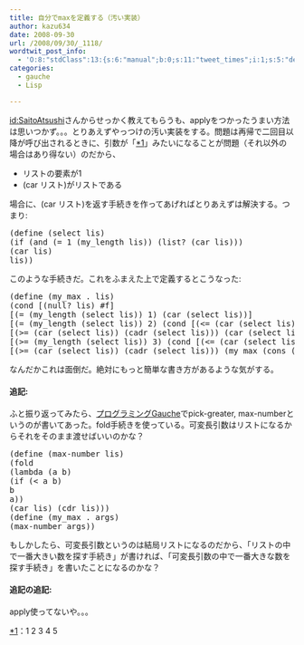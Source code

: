 ```yaml
---
title: 自分でmaxを定義する（汚い実装）
author: kazu634
date: 2008-09-30
url: /2008/09/30/_1118/
wordtwit_post_info:
  - 'O:8:"stdClass":13:{s:6:"manual";b:0;s:11:"tweet_times";i:1;s:5:"delay";i:0;s:7:"enabled";i:1;s:10:"separation";s:2:"60";s:7:"version";s:3:"3.7";s:14:"tweet_template";b:0;s:6:"status";i:2;s:6:"result";a:0:{}s:13:"tweet_counter";i:2;s:13:"tweet_log_ids";a:1:{i:0;i:4315;}s:9:"hash_tags";a:0:{}s:8:"accounts";a:1:{i:0;s:7:"kazu634";}}'
categories:
  - gauche
  - Lisp

---
```

<div class="section">
<p>
<a href="http://d.hatena.ne.jp/SaitoAtsushi/" onclick="__gaTracker('send', 'event', 'outbound-article', 'http://d.hatena.ne.jp/SaitoAtsushi/', 'id:SaitoAtsushi');">id:SaitoAtsushi</a>さんからせっかく教えてもらうも、applyをつかったうまい方法は思いつかず。。。とりあえずやっつけの汚い実装をする。問題は再帰で二回目以降が呼び出されるときに、引数が「<span class="footnote"><a href="/sirocco634/#f1" name="fn1" title="1 2 3 4 5">*1</a></span>」みたいになることが問題（それ以外の場合はあり得ない）のだから、
</p>
  
<ul>
<li>
      リストの要素が1
</li>
<li>
      (car リスト)がリストである
</li>
</ul>
  
<p>
    場合に、(car リスト)を返す手続きを作ってあげればとりあえずは解決する。つまり:
</p>
  
<p>
</p>
  
<pre class="syntax-highlight">
<span class="synSpecial">(</span>define <span class="synSpecial">(</span>select lis<span class="synSpecial">)</span>
<span class="synSpecial">(</span><span class="synStatement">if</span> <span class="synSpecial">(</span><span class="synStatement">and</span> <span class="synSpecial">(</span><span class="synStatement">=</span> <span class="synConstant">1</span> <span class="synSpecial">(</span>my_length lis<span class="synSpecial">))</span> <span class="synSpecial">(</span><span class="synStatement">list</span>? <span class="synSpecial">(</span><span class="synStatement">car</span> lis<span class="synSpecial">)))</span>
<span class="synSpecial">(</span><span class="synStatement">car</span> lis<span class="synSpecial">)</span>
lis<span class="synSpecial">))</span>
</pre>
  
<p>
    このような手続きだ。これをふまえた上で定義するとこうなった:
</p>
  
<pre class="syntax-highlight">
<span class="synSpecial">(</span>define <span class="synSpecial">(</span>my_max<span class="synStatement"> . </span>lis<span class="synSpecial">)</span>
<span class="synSpecial">(</span><span class="synStatement">cond</span> [<span class="synSpecial">(</span><span class="synStatement">null</span>? lis<span class="synSpecial">)</span> #f]
[<span class="synSpecial">(</span><span class="synStatement">=</span> <span class="synSpecial">(</span>my_length <span class="synSpecial">(</span>select lis<span class="synSpecial">))</span> <span class="synConstant">1</span><span class="synSpecial">)</span> <span class="synSpecial">(</span><span class="synStatement">car</span> <span class="synSpecial">(</span>select lis<span class="synSpecial">))</span>]
[<span class="synSpecial">(</span><span class="synStatement">=</span> <span class="synSpecial">(</span>my_length <span class="synSpecial">(</span>select lis<span class="synSpecial">))</span> <span class="synConstant">2</span><span class="synSpecial">)</span> <span class="synSpecial">(</span><span class="synStatement">cond</span> [<span class="synSpecial">(</span><span class="synStatement">&#60;=</span> <span class="synSpecial">(</span><span class="synStatement">car</span> <span class="synSpecial">(</span>select lis<span class="synSpecial">))</span> <span class="synSpecial">(</span><span class="synStatement">cadr</span> <span class="synSpecial">(</span>select lis<span class="synSpecial">)))</span> <span class="synSpecial">(</span><span class="synStatement">cadr</span> <span class="synSpecial">(</span>select lis<span class="synSpecial">))</span>]
[<span class="synSpecial">(</span><span class="synStatement">&#62;=</span> <span class="synSpecial">(</span><span class="synStatement">car</span> <span class="synSpecial">(</span>select lis<span class="synSpecial">))</span> <span class="synSpecial">(</span><span class="synStatement">cadr</span> <span class="synSpecial">(</span>select lis<span class="synSpecial">)))</span> <span class="synSpecial">(</span><span class="synStatement">car</span> <span class="synSpecial">(</span>select lis<span class="synSpecial">))</span>]<span class="synSpecial">)</span>]
[<span class="synSpecial">(</span><span class="synStatement">&#62;=</span> <span class="synSpecial">(</span>my_length <span class="synSpecial">(</span>select lis<span class="synSpecial">))</span> <span class="synConstant">3</span><span class="synSpecial">)</span> <span class="synSpecial">(</span><span class="synStatement">cond</span> [<span class="synSpecial">(</span><span class="synStatement">&#60;=</span> <span class="synSpecial">(</span><span class="synStatement">car</span> <span class="synSpecial">(</span>select lis<span class="synSpecial">))</span> <span class="synSpecial">(</span><span class="synStatement">cadr</span> <span class="synSpecial">(</span>select lis<span class="synSpecial">)))</span> <span class="synSpecial">(</span>my_max <span class="synSpecial">(</span><span class="synStatement">cons</span> <span class="synSpecial">(</span><span class="synStatement">cadr</span> <span class="synSpecial">(</span>select lis<span class="synSpecial">))</span> <span class="synSpecial">(</span><span class="synStatement">cddr</span> <span class="synSpecial">(</span>select lis<span class="synSpecial">))))</span>]
[<span class="synSpecial">(</span><span class="synStatement">&#62;=</span> <span class="synSpecial">(</span><span class="synStatement">car</span> <span class="synSpecial">(</span>select lis<span class="synSpecial">))</span> <span class="synSpecial">(</span><span class="synStatement">cadr</span> <span class="synSpecial">(</span>select lis<span class="synSpecial">)))</span> <span class="synSpecial">(</span>my_max <span class="synSpecial">(</span><span class="synStatement">cons</span> <span class="synSpecial">(</span><span class="synStatement">car</span> <span class="synSpecial">(</span>select lis<span class="synSpecial">))</span> <span class="synSpecial">(</span><span class="synStatement">cddr</span> <span class="synSpecial">(</span>select lis<span class="synSpecial">))))</span>]<span class="synSpecial">)</span>]<span class="synSpecial">))</span>
</pre>
  
<p>
    なんだかこれは面倒だ。絶対にもっと簡単な書き方があるような気がする。
</p>
  
<h4>
    追記:
</h4>
  
<p>
    ふと振り返ってみたら、<a href="http://d.hatena.ne.jp/asin/4873113482" onclick="__gaTracker('send', 'event', 'outbound-article', 'http://d.hatena.ne.jp/asin/4873113482', 'プログラミングGauche');">プログラミングGauche</a>でpick-greater, max-numberというのが書いてあった。fold手続きを使っている。可変長引数はリストになるからそれをそのまま渡せばいいのかな？
</p>
  
<pre class="syntax-highlight">
<span class="synSpecial">(</span>define <span class="synSpecial">(</span>max-number lis<span class="synSpecial">)</span>
<span class="synSpecial">(</span>fold
<span class="synSpecial">(</span><span class="synStatement">lambda</span> <span class="synSpecial">(</span>a b<span class="synSpecial">)</span>
<span class="synSpecial">(</span><span class="synStatement">if</span> <span class="synSpecial">(</span><span class="synStatement">&#60;</span> a b<span class="synSpecial">)</span>
b
a<span class="synSpecial">))</span>
<span class="synSpecial">(</span><span class="synStatement">car</span> lis<span class="synSpecial">)</span> <span class="synSpecial">(</span><span class="synStatement">cdr</span> lis<span class="synSpecial">)))</span>
<span class="synSpecial">(</span>define <span class="synSpecial">(</span>my_max<span class="synStatement"> . </span>args<span class="synSpecial">)</span>
<span class="synSpecial">(</span>max-number args<span class="synSpecial">))</span>
</pre>
  
<p>
    もしかしたら、可変長引数というのは結局リストになるのだから、「リストの中で一番大きい数を探す手続き」が書ければ、「可変長引数の中で一番大きな数を探す手続き」を書いたことになるのかな？
</p>
  
<p>
</p>
  
<h4>
    追記の追記:
</h4>
  
<p>
    apply使ってないや。。。
</p>
</div>

<div class="footnote">
<p class="footnote">
<a href="/sirocco634/#fn1" name="f1">*1</a>：1 2 3 4 5
</p>
</div>